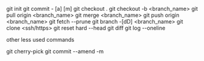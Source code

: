 git init 
git commit - [a] [m] 
git checkout . 
git checkout -b <branch_name> 
git pull origin <branch_name> 
git merge <branch_name> 
git push origin <branch_name> 
git fetch --prune 
git branch -[dD] <branch_name> 
git clone <ssh/https> 
git reset hard --head 
git diff 
git log --oneline 
 
other less used commands 
 
git cherry-pick 
git commit --amend -m <message> 
